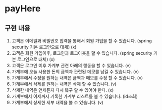 # payHere

## 구현 내용


1. 고객은 이메일과 비밀번호 입력을 통해서 회원 가입을 할 수 있습니다. (spring security 기본 로그인으로 대체) (x)
2. 고객은 회원 가입이후, 로그인과 로그아웃을 할 수 있습니다. (spring security 기본 로그인으로 대체) (x)
3. 고객은 로그인 이후 가계부 관련 아래의 행동을 할 수 있습니다. (v)
4. 가계부에 오늘 사용한 돈의 금액과 관련된 메모를 남길 수 있습니다. (v)
5. 가계부에서 수정을 원하는 내역은 금액과 메모를 수정 할 수 있습니다. (v)
6. 가계부에서 삭제를 원하는 내역은 삭제 할 수 있습니다. (v)
7. 삭제한 내역은 언제든지 다시 복구 할 수 있어야 한다. (x)
8. 가계부에서 이제까지 기록한 가계부 리스트를 볼 수 있습니다. (id조회)
9. 가계부에서 상세한 세부 내역을 볼 수 있습니다. (v)
